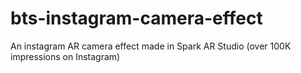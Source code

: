 # bts-instagram-camera-effect
An instagram AR camera effect made in Spark AR Studio (over 100K impressions on Instagram)
